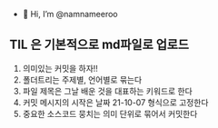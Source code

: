 - 👋 Hi, I’m @namnameeroo


## TIL 은 기본적으로 md파일로 업로드
1. 의미있는 커밋을 하자!!
2. 폴더트리는 주제별, 언어별로 묶는다
4. 파일 제목은 그날 배운 것을 대표하는 키워드로 한다
5. 커밋 메시지의 시작은 날짜 21-10-07 형식으로 고정한다
6. 중요한 소스코드 뭉치는 의미 단위로 묶어서 커밋한다


<!---
namnameeroo/namnameeroo is a ✨ special ✨ repository because its `README.md` (this file) appears on your GitHub profile.
You can click the Preview link to take a look at your changes.
--->
